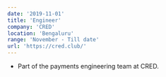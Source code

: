 ```yaml
---
date: '2019-11-01'
title: 'Engineer'
company: 'CRED'
location: 'Bengaluru'
range: 'November - Till date'
url: 'https://cred.club/'
---
```


- Part of the payments engineering team at CRED.
